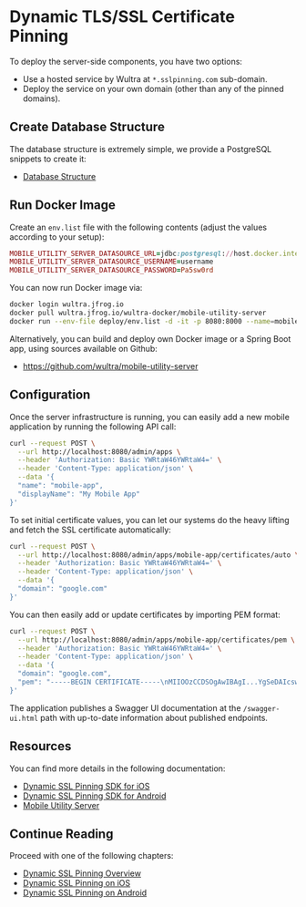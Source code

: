 # Dynamic TLS/SSL Certificate Pinning

<!-- AUTHOR joshis_tweets 2023-05-23T00:00:00Z -->
<!-- SIDEBAR _Sidebar_Server.md sticky -->
<!-- TEMPLATE tutorial -->

To deploy the server-side components, you have two options:

- Use a hosted service by Wultra at `*.sslpinning.com` sub-domain.
- Deploy the service on your own domain (other than any of the pinned domains).

## Create Database Structure

The database structure is extremely simple, we provide a PostgreSQL snippets to create it:

- [Database Structure](https://github.com/wultra/mobile-utility-server/blob/develop/docs/Database-Structure.md)

## Run Docker Image

Create an `env.list` file with the following contents (adjust the values according to your setup):

```rb
MOBILE_UTILITY_SERVER_DATASOURCE_URL=jdbc:postgresql://host.docker.internal:5432/postgres
MOBILE_UTILITY_SERVER_DATASOURCE_USERNAME=username
MOBILE_UTILITY_SERVER_DATASOURCE_PASSWORD=Pa5sw0rd
```

You can now run Docker image via:

```sh
docker login wultra.jfrog.io
docker pull wultra.jfrog.io/wultra-docker/mobile-utility-server
docker run --env-file deploy/env.list -d -it -p 8080:8000 --name=mobile-utility-server mobile-utility-server
```

Alternatively, you can build and deploy own Docker image or a Spring Boot app, using sources available on Github:

- https://github.com/wultra/mobile-utility-server


## Configuration

Once the server infrastructure is running, you can easily add a new mobile application by running the following API call:

```sh
curl --request POST \
  --url http://localhost:8080/admin/apps \
  --header 'Authorization: Basic YWRtaW46YWRtaW4=' \
  --header 'Content-Type: application/json' \
  --data '{
  "name": "mobile-app",
  "displayName": "My Mobile App"
}'
```

To set initial certificate values, you can let our systems do the heavy lifting and fetch the SSL certificate automatically:

```sh
curl --request POST \
  --url http://localhost:8080/admin/apps/mobile-app/certificates/auto \
  --header 'Authorization: Basic YWRtaW46YWRtaW4=' \
  --header 'Content-Type: application/json' \
  --data '{
  "domain": "google.com"
}'
```

You can then easily add or update certificates by importing PEM format:

```sh
curl --request POST \
  --url http://localhost:8080/admin/apps/mobile-app/certificates/pem \
  --header 'Authorization: Basic YWRtaW46YWRtaW4=' \
  --header 'Content-Type: application/json' \
  --data '{
  "domain": "google.com",
  "pem": "-----BEGIN CERTIFICATE-----\nMIIOOzCCDSOgAwIBAgI...YgSeDAIcsw=\n-----END CERTIFICATE-----"
}'
```

The application publishes a Swagger UI documentation at the `/swagger-ui.html` path with up-to-date information about published endpoints.

## Resources

You can find more details in the following documentation:

- [Dynamic SSL Pinning SDK for iOS](https://github.com/wultra/ssl-pinning-ios)
- [Dynamic SSL Pinning SDK for Android](https://github.com/wultra/ssl-pinning-android)
- [Mobile Utility Server](https://github.com/wultra/mobile-utility-server)

## Continue Reading

Proceed with one of the following chapters:

- [Dynamic SSL Pinning Overview](./Readme.md)
- [Dynamic SSL Pinning on iOS](./iOS-Tutorial.md)
- [Dynamic SSL Pinning on Android](./Android-Tutorial.md)
